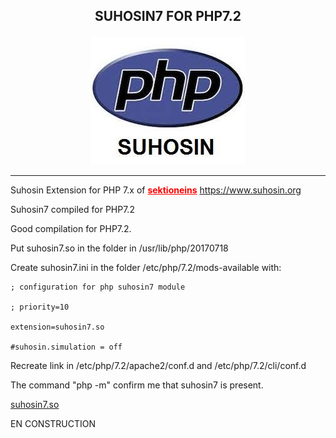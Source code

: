 <b><p align="center">SUHOSIN7 FOR PHP7.2</p></b>
----------------------------------------

<p align="center">
  <img src="../files/suhosin.jpeg"/>
</p>

----------------------------------------

Suhosin Extension for PHP 7.x of <b><a href="https://github.com/sektioneins/suhosin7" style="color: rgb(255,0,0)">sektioneins</a></b>
https://www.suhosin.org


Suhosin7 compiled for PHP7.2

Good compilation for PHP7.2.


Put suhosin7.so in the folder in /usr/lib/php/20170718

Create suhosin7.ini in the folder /etc/php/7.2/mods-available with:
```
; configuration for php suhosin7 module

; priority=10

extension=suhosin7.so

#suhosin.simulation = off
```


Recreate link in /etc/php/7.2/apache2/conf.d and /etc/php/7.2/cli/conf.d


The command "php -m" confirm me that suhosin7 is present.


<a href="https://github.com/Ne0Lux-C1Ph3r/Tutorials_Hardening_Debian_System/blob/master/Suhosin7/suhosin7.so">suhosin7.so</a>
 
 
EN CONSTRUCTION


